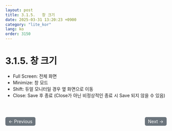 ```yaml
---
layout: post
title: 3.1.5.	창 크기
date: 2025-03-31 13:20:23 +0900
category: "lite_kor"
lang: ko
order: 3150
---
```


# 3.1.5. 창 크기

-	Full Screen: 전체 화면
-	Minimize: 창 모드
-	Shift: 듀얼 모니터일 경우 옆 화면으로 이동
-	Close: Save 후 종료 (Close가 아닌 비정상적인 종료 시 Save 되지 않을 수 있음)


<!-- 이전/다음 페이지 버튼 -->
<br/>
<br/>
<div style="display: flex; justify-content: space-between; align-items: center; margin-top: 10;">
  <!-- 이전 페이지 버튼 -->
  <a href="/manuals/manuals_lite_kor/Chapter 3/Chapter 3-1-4/" class="btn btn-primary" style="display: inline-block; padding: 5px 10px; background-color: #6c757d; color: white; text-decoration: none; border-radius: 5px;">
    ← Previous
  </a>

  <!-- 다음 페이지 버튼 -->
  <a href="/manuals/manuals_lite_kor/Chapter 3/Chapter 3-2/" class="btn btn-primary" style="display: inline-block; padding: 5px 10px; background-color: #6c757d; color: white; text-decoration: none; border-radius: 5px;">
    Next →
  </a>
</div>